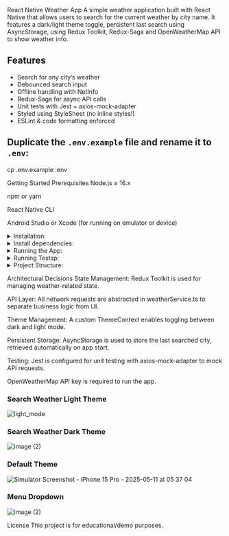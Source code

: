 
React Native Weather App
A simple weather application built with React Native that allows users to search for the current weather by city name. It features a dark/light theme toggle, persistent last search using AsyncStorage, using Redux Toolkit, Redux-Saga and OpenWeatherMap API to show weather info.


## Features

- Search for any city’s weather
- Debounced search input
- Offline handling with NetInfo
- Redux-Saga for async API calls
- Unit tests with Jest + axios-mock-adapter
- Styled using StyleSheet (no inline styles!)
- ESLint & code formatting enforced

## Duplicate the `.env.example` file and rename it to `.env`:

cp .env.example .env


Getting Started
Prerequisites
Node.js ≥ 16.x

npm or yarn

React Native CLI

Android Studio or Xcode (for running on emulator or device)
<details> <summary>Installation:</summary>
Clone the repository or unzip the folder.


git clone https://github.com/your-username/react-native-weather-app.git
cd react-native-weather-app
</details>
<details> <summary>Install dependencies:</summary>

npm install
# or
yarn
Install iOS pods (only for macOS):


cd ios && pod install && cd ..
Create a .env file in the root and add your OpenWeatherMap API key:



API_KEY=your_api_key_here
</details>
<details> <summary>Running the App:</summary>
Android:

npx react-native run-android
iOS (macOS only):

npx react-native run-ios
</details>
<details> <summary> Running Testsp:</summary>

npx jest
</details>
<details> <summary> Project Structure:</summary>

src/
├── components/        # Reusable UI components
├── hooks/             # Custom hooks
├── redux/             # State management
├── screens/           # App screens
├── services/          # API calls
├── styles/            # Shared styles
├── theme/             # Theme context
├── utils/             # Helper functions
└── types/             # TypeScript interfaces
</details>

Architectural Decisions
State Management: Redux Toolkit is used for managing weather-related state.

API Layer: All network requests are abstracted in weatherService.ts to separate business logic from UI.

Theme Management: A custom ThemeContext enables toggling between dark and light mode.

Persistent Storage: AsyncStorage is used to store the last searched city, retrieved automatically on app start.

Testing: Jest is configured for unit testing with axios-mock-adapter to mock API requests.

OpenWeatherMap API key is required to run the app.



### Search Weather Light Theme

![light_mode](https://github.com/user-attachments/assets/dba2e806-3566-4981-a83d-9a25c1d12058)

### Search Weather Dark Theme 

![image (2)](https://github.com/user-attachments/assets/324d4a4a-b9b3-4034-be73-b9686b8948b2)

### Default Theme

![Simulator Screenshot - iPhone 15 Pro - 2025-05-11 at 05 37 04](https://github.com/user-attachments/assets/7c260b74-c99e-4cf3-932f-5a58163ab883)

### Menu Dropdown

![image (2)](https://github.com/user-attachments/assets/536fb32c-d9a7-4fd8-8936-9118cc6e0b5c)


License
This project is for educational/demo purposes.


